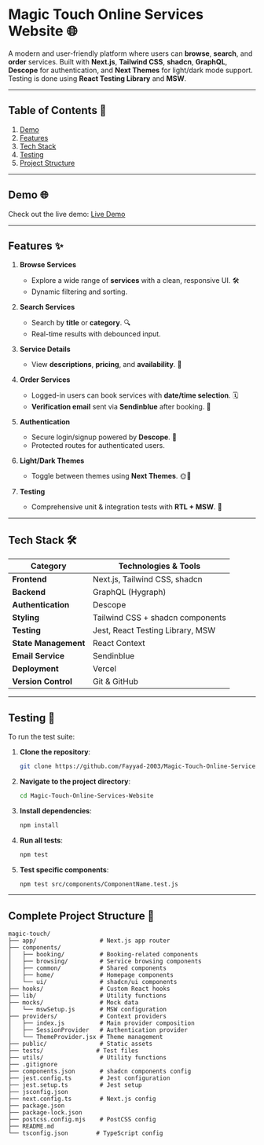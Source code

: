 # Magic Touch Online Services Website 🌐  

A modern and user-friendly platform where users can **browse**, **search**, and **order** services. Built with **Next.js**, **Tailwind CSS**, **shadcn**, **GraphQL**, **Descope** for authentication, and **Next Themes** for light/dark mode support. Testing is done using **React Testing Library** and **MSW**.  

---

## Table of Contents 📑  
1. [Demo](#demo-)  
2. [Features](#features-)  
3. [Tech Stack](#tech-stack-)  
4. [Testing](#testing-)  
5. [Project Structure](#complete-project-structure-)  

---

## Demo 🌐  

Check out the live demo: [Live Demo](https://magic-touch-online-services-website.vercel.app/)  

---

## Features ✨  

1. **Browse Services**  
   - Explore a wide range of **services** with a clean, responsive UI. 🛠️  
   - Dynamic filtering and sorting.  

2. **Search Services**  
   - Search by **title** or **category**. 🔍  
   - Real-time results with debounced input.  

3. **Service Details**  
   - View **descriptions**, **pricing**, and **availability**. 📄  

4. **Order Services**  
   - Logged-in users can book services with **date/time selection**. 🗓️  
   - **Verification email** sent via **Sendinblue** after booking. 📧  

5. **Authentication**  
   - Secure login/signup powered by **Descope**. 🔐  
   - Protected routes for authenticated users.  

6. **Light/Dark Themes**  
   - Toggle between themes using **Next Themes**. 🌞🌙  

7. **Testing**  
   - Comprehensive unit & integration tests with **RTL + MSW**. 🧪  

---

## Tech Stack 🛠️  

| **Category**       | **Technologies & Tools**                          |
|--------------------|--------------------------------------------------|
| **Frontend**       | Next.js, Tailwind CSS, shadcn                    |
| **Backend**        | GraphQL (Hygraph)                          |
| **Authentication** | Descope                                          |
| **Styling**        | Tailwind CSS + shadcn components                 |
| **Testing**        | Jest, React Testing Library, MSW                       |
| **State Management**| React Context             |
| **Email Service**  | Sendinblue                                       |
| **Deployment**     | Vercel                                           |
| **Version Control**| Git & GitHub                                    |

---

## Testing 🧪  
To run the test suite:  

1. **Clone the repository**:
   ```bash
   git clone https://github.com/Fayyad-2003/Magic-Touch-Online-Services-Website.git
   ```
2. **Navigate to the project directory**:
   ```bash
   cd Magic-Touch-Online-Services-Website
   ```
3. **Install dependencies**:
   ```bash
   npm install
   ```
4. **Run all tests**:
   ```bash
   npm test
   ```
5. **Test specific components**:
   ```bash
   npm test src/components/ComponentName.test.js
   ```
---

## Complete Project Structure 📂  
```text
magic-touch/
├── app/                  # Next.js app router
├── components/
│   ├── booking/          # Booking-related components
│   ├── browsing/         # Service browsing components
│   ├── common/           # Shared components
│   ├── home/             # Homepage components
│   └── ui/               # shadcn/ui components
├── hooks/                # Custom React hooks
├── lib/                  # Utility functions
├── mocks/                # Mock data
│   └── mswSetup.js       # MSW configuration
├── providers/            # Context providers
│   ├── index.js          # Main provider composition
│   ├── SessionProvider   # Authentication provider
│   └── ThemeProvider.jsx # Theme management
├── public/               # Static assets
├── tests/               # Test files
├── utils/                # Utility functions
├── .gitignore
├── components.json       # shadcn components config
├── jest.config.ts        # Jest configuration
├── jest.setup.ts         # Jest setup
├── jsconfig.json
├── next.config.ts        # Next.js config
├── package.json
├── package-lock.json
├── postcss.config.mjs    # PostCSS config
├── README.md
└── tsconfig.json        # TypeScript config
```